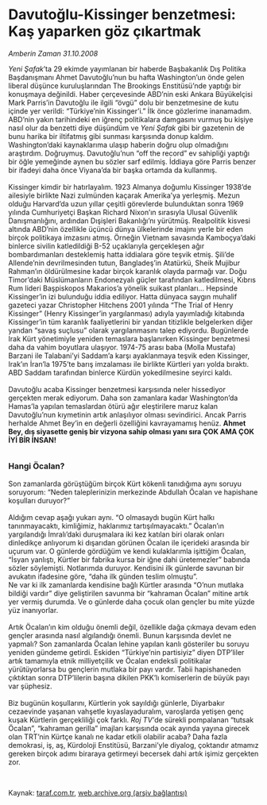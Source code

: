 # Davutoğlu-Kissinger benzetmesi: Kaş yaparken göz çıkartmak

*Amberin Zaman 31.10.2008*

<div class="taraf_structure_2col_1zq">
<div class="margen_n">



 <p><i>Yeni Şafak</i>’ta 29 ekimde yayımlanan bir haberde Başbakanlık Dış Politika Başdanışmanı Ahmet Davutoğlu’nun bu hafta Washington’un önde gelen liberal düşünce kuruluşlarından The Brookings Enstitüsü’nde yaptığı bir konuşmaya değinildi. Haber çerçevesinde ABD’nin eski Ankara Büyükelçisi Mark Parris’in Davutoğlu ile ilgili “övgü” dolu bir benzetmesine de kutu içinde yer verildi: “Türkiye’nin Kissinger’i.” İlk önce gözlerime inanamadım. ABD’nin yakın tarihindeki en iğrenç politikalara damgasını vurmuş bu kişiye nasıl olur da benzetti diye düşündüm ve <i>Yeni Şafak</i> gibi bir gazetenin de bunu harika bir iltifatmış gibi sunması karşısında donup kaldım. Washington’daki kaynaklarıma ulaşıp haberin doğru olup olmadığını araştırdım. Doğruymuş. Davutoğlu’nun “off the record” ev sahipliği yaptığı bir öğle yemeğinde aynen bu sözler sarf edilmiş. İddiaya göre Parris benzer bir ifadeyi daha önce Viyana’da bir başka ortamda da kullanmış.<br/><br/>Kissinger kimdir bir hatırlayalım. 1923 Almanya doğumlu Kissinger 1938’de ailesiyle birlikte Nazi zulmünden kaçarak Amerika’ya yerleşmiş. Mezun olduğu Harvard’da uzun yıllar çeşitli görevlerde bulunduktan sonra 1969 yılında Cumhuriyetçi Başkan Richard Nixon’ın sırasıyla Ulusal Güvenlik Danışmanlığını, ardından Dışişleri Bakanlığı’nı yürütmüş. Realpolitik kisvesi altında ABD’nin özellikle üçüncü dünya ülkelerinde imajını yerle bir eden birçok politikaya imzasını atmış. Örneğin Vietnam savasında Kamboçya’daki binlerce sivilin katledildiği B-52 uçaklarıyla gerçekleşen ağır bombardımanları desteklemiş hatta iddialara göre teşvik etmiş. Şili’de Allende’nin devrilmesinden tutun, Bangladeş’in Atatürkü, Sheik Mujibur Rahman’ın öldürülmesine kadar birçok karanlık olayda parmağı var. Doğu Timor’daki Müslümanların Endonezyalı güçler tarafından katledilmesi, Kıbrıs Rum lideri Başpiskopos Makarios’a yönelik suikast planları... Hepsinde Kissinger’in izi bulunduğu iddia ediliyor. Hatta dünyaca saygın muhalif gazeteci yazar Christopher Hitchens 2001 yılında “The Trial of Henry Kissinger” (Henry Kissinger’in yargılanması) adıyla yayımladığı kitabında Kissinger’in tüm karanlık faaliyetlerini bir yandan titizlikle belgelerken diğer yandan “savaş suçlusu” olarak yargılanmasını talep ediyordu. Bugünlerde Irak Kürt yönetimiyle yeniden temaslara başlanırken Kissinger benzetmesi daha da vahim boyutlara ulaşıyor. 1974-75 arası baba (Molla Mustafa) Barzani ile Talabani’yi Saddam’a karşı ayaklanmaya teşvik eden Kissinger, Irak’ın İran’la 1975’te barış imzalaması ile birlikte Kürtleri yarı yolda bıraktı. ABD Saddam tarafından binlerce Kürdün yokedilmesine seyirci kaldı. <br/><br/>Davutoğlu acaba Kissinger benzetmesi karşısında neler hissediyor gerçekten merak ediyorum. Daha son zamanlara kadar Washington’da Hamas’la yapılan temaslardan ötürü ağır eleştirilere maruz kalan Davutoğlu’nun kıymetinin artık anlaşılıyor olması sevindirici. Ancak Parris herhalde Ahmet Bey’in en değerli özelliğini kavrayamamış henüz. <strong>Ahmet Bey, dış siyasette geniş bir vizyona sahip olması yanı sıra ÇOK AMA ÇOK İYİ BİR İNSAN! <br/><br/><br/><font size="3">Hangi Öcalan?</font></strong><br/><br/>Son zamanlarda görüştüğüm birçok Kürt kökenli tanıdığıma aynı soruyu soruyorum: “Neden taleplerinizin merkezinde Abdullah Öcalan ve hapishane koşulları duruyor?” <br/><br/>Aldığım cevap aşağı yukarı aynı. “O olmasaydı bugün Kürt halkı tanınmayacaktı, kimliğimiz, haklarımız tartışılmayacaktı.” Öcalan’ın yargılandığı İmralı’daki duruşmalara iki kez katılan biri olarak onları dinledikçe anlıyorum ki dışarıdan görünen Öcalan ile içerideki arasında bir uçurum var. O günlerde gördüğüm ve kendi kulaklarımla işittiğim Öcalan, “İsyan yanlıştı, Kürtler bir fabrika kursa bir iğne dahi üretemezler” babında sözler söylemişti. Notlarımda duruyor. Kendisini ilk günlerde savunan bir avukatın ifadesine göre, “daha ilk günden teslim olmuştu”. <br/>Ne var ki ilk zamanlarda kendisine bağlı Kürtler arasında “O’nun mutlaka bildiği vardır” diye geliştirilen savunma bir “kahraman Öcalan” mitine artık yer vermiş durumda. Ve o günlerde daha çocuk olan gençler bu mite yüzde yüz inanıyorlar.<br/><br/>Artık Öcalan’ın kim olduğu önemli değil, özellikle dağa çıkmaya devam eden gençler arasında nasıl algılandığı önemli. Bunun karşısında devlet ne yapmalı? Son zamanlarda Öcalan lehine yapılan kanlı gösteriler bu soruyu yeniden gündeme getirdi. Eskiden “Türkiye’nin partisiyiz” diyen DTP’liler artık tamamıyla etnik milliyetçilik ve Öcalan endeksli politikalar yürütüyorlarsa bu gençlerin mutlaka bir payı vardır. Tabii hapishaneden çıktıktan sonra DTP’lilerin başına dikilen PKK’lı komiserlerin de büyük payı var şüphesiz.<br/><br/>Biz bugünün koşullarını, Kürtlerin yok sayıldığı günlerle, Diyarbakır cezaevinde yaşanan vahşetle kıyaslayaduralım, varoşlarda yetişen genç kuşak Kürtlerin gerçekliliği çok farklı. <i>Roj TV’</i>de<i> </i>sürekli pompalanan “tutsak Öcalan”, “kahraman gerilla” imajları karşısında ocak ayında yayına girecek olan TRT’nin Kürtçe kanalı ne kadar etkili olabilir acaba? Daha fazla demokrasi, iş, aş, Kürdoloji Enstitüsü, Barzani’yle diyalog, çoktandır atmamız gereken birçok adımı biraraya getirmeyi becersek dahi artık işimiz gerçekten zor.</p>

<br/>


<div id="taraf_not">
</div>

</div>


</div>

Kaynak: [taraf.com.tr](http://www.taraf.com.tr:80/makale/2473.htm), [web.archive.org (arşiv bağlantısı)](http://web.archive.org/web/20090302115917/http://www.taraf.com.tr:80/makale/2473.htm)
